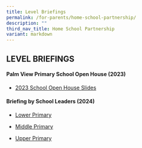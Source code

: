```yaml
---
title: Level Briefings
permalink: /for-parents/home-school-partnership/
description: ""
third_nav_title: Home School Partnership
variant: markdown
---
```

## LEVEL BRIEFINGS




#### Palm View Primary School Open House   (2023)
* [2023 School Open House Slides](/files/For%20Parents%20(2023)/2023%20palm%20view%20open%20house%20slides.pdf)

#### Briefing by School Leaders (2024)

*  [Lower Primary](/files/For%20Parents%20(2024)/Lower_Pri_Briefing_to_Parents_23_Feb_2024.pdf)

* [Middle Primary](/files/For%20Parents%20(2024)/Middle_Primary_Briefing_to_Parents_16_Feb_2024.pdf)
* [Upper Primary](/files/For%20Parents%20(2024)/Upper_Primary_Briefing_to_Parents_2_Feb_2024.pdf)